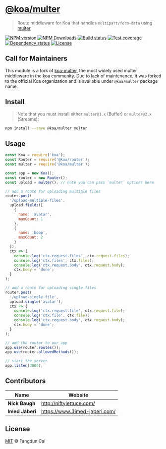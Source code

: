 # [**@koa/multer**](https://github.com/koajs/multer)

> Route middleware for Koa that handles `multipart/form-data` using [multer][]

[![NPM version][npm-img]][npm-url]
[![NPM Downloads][downloads-image]][npm-url]
[![Build status][actions-img]][actions-url]
[![Test coverage][coveralls-img]][coveralls-url]
[![Dependency status][david-img]][david-url]
[![License][license-img]][license-url]


## Call for Maintainers

This module is a fork of [koa-multer][], the most widely used multer middleware in the koa community.  Due to lack of maintenance, it was forked to the official Koa organization and is available under `@koa/multer` package name.


## Install

> Note that you must install either `multer@1.x` (Buffer) or `multer@2.x` (Streams):

```sh
npm install --save @koa/multer multer
```


## Usage

```js
const Koa = require('koa');
const Router = require('@koa/router');
const multer = require('@koa/multer');

const app = new Koa();
const router = new Router();
const upload = multer(); // note you can pass `multer` options here

// add a route for uploading multiple files
router.post(
  '/upload-multiple-files',
  upload.fields([
    {
      name: 'avatar',
      maxCount: 1
    },
    {
      name: 'boop',
      maxCount: 2
    }
  ]),
  ctx => {
    console.log('ctx.request.files', ctx.request.files);
    console.log('ctx.files', ctx.files);
    console.log('ctx.request.body', ctx.request.body);
    ctx.body = 'done';
  }
);

// add a route for uploading single files
router.post(
  '/upload-single-file',
  upload.single('avatar'),
  ctx => {
    console.log('ctx.request.file', ctx.request.file);
    console.log('ctx.file', ctx.file);
    console.log('ctx.request.body', ctx.request.body);
    ctx.body = 'done';
  }
);

// add the router to our app
app.use(router.routes());
app.use(router.allowedMethods());

// start the server
app.listen(3000);
```


## Contributors

| Name            | Website                         |
| --------------- | ------------------------------- |
| **Nick Baugh**  | <http://niftylettuce.com/>      |
| **Imed Jaberi** | <https://www.3imed-jaberi.com/> |


## License

[MIT](LICENSE) © Fangdun Cai


##

[npm-img]: https://img.shields.io/npm/v/@koa/multer.svg?style=flat-square

[npm-url]: https://npmjs.org/package/@koa/multer

[actions-img]: https://github.com/mcfizh/multer/actions/workflows/unit-tests.yml/badge.svg

[actions-url]: https://github.com/koa-modules/multer/actions

[coveralls-img]: https://img.shields.io/coveralls/koajs/multer.svg?style=flat-square

[coveralls-url]: https://coveralls.io/r/koajs/multer?branch=master

[license-img]: https://img.shields.io/badge/license-MIT-green.svg?style=flat-square

[license-url]: LICENSE

[david-img]: https://img.shields.io/david/koajs/multer.svg?style=flat-square

[david-url]: https://david-dm.org/koajs/multer

[downloads-image]: https://img.shields.io/npm/dm/@koa/multer.svg?style=flat-square

[multer]: https://github.com/expressjs/multer

[koa-multer]: https://github.com/koa-modules/multer
